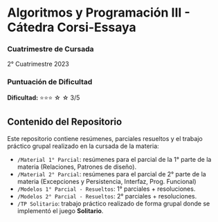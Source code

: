 # Algoritmos y Programación III - Cátedra Corsi-Essaya

### Cuatrimestre de Cursada
2° Cuatrimestre 2023

### Puntuación de Dificultad
**Dificultad:** ⭐⭐⭐ ☆ ☆ 3/5

## Contenido del Repositorio
Este repositorio contiene resúmenes, parciales resueltos y el trabajo práctico grupal realizado en la cursada de la materia:

- `/Material 1° Parcial`: resúmenes para el parcial de la 1° parte de la materia (Relaciones, Patrones de diseño).
- `/Material 2° Parcial`: resúmenes para el parcial de 2° parte de la materia (Excepciones y Persistencia, Interfaz, Prog. Funcional)
- `/Modelos 1° Parcial - Resueltos`: 1° parciales + resoluciones.
- `/Modelos 2° Parcial - Resueltos`: 2° parciales + resoluciones.
- `/TP Solitario`: trabajo práctico realizado de forma grupal donde se implementó el juego **Solitario**.

